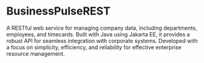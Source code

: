 # BusinessPulseREST
 A RESTful web service for managing company data, including departments, employees, and timecards. Built with Java using Jakarta EE, it provides a robust API for seamless integration with corporate systems. Developed with a focus on simplicity, efficiency, and reliability for effective enterprise resource management.
